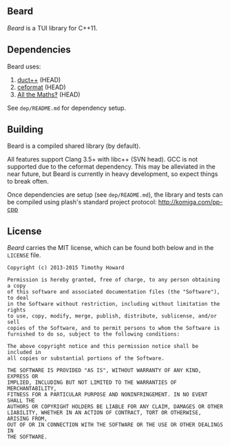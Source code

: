 
## Beard

*Beard* is a TUI library for C++11.

## Dependencies

Beard uses:

1. [duct++](https://github.com/komiga/duct-cpp) (HEAD)
2. [ceformat](https://github.com/komiga/ceformat) (HEAD)
3. [All the Maths‽](https://github.com/komiga/am) (HEAD)

See `dep/README.md` for dependency setup.

## Building

Beard is a compiled shared library (by default).

All features support Clang 3.5+ with libc++ (SVN head). GCC is not supported
due to the ceformat dependency. This may be alleviated in the near future, but
Beard is currently in heavy development, so expect things to break often.

Once dependencies are setup (see `dep/README.md`), the library and tests can be
compiled using plash's standard project protocol: http://komiga.com/pp-cpp

## License

*Beard* carries the MIT license, which can be found both below and in the
`LICENSE` file.

```
Copyright (c) 2013-2015 Timothy Howard

Permission is hereby granted, free of charge, to any person obtaining a copy
of this software and associated documentation files (the "Software"), to deal
in the Software without restriction, including without limitation the rights
to use, copy, modify, merge, publish, distribute, sublicense, and/or sell
copies of the Software, and to permit persons to whom the Software is
furnished to do so, subject to the following conditions:

The above copyright notice and this permission notice shall be included in
all copies or substantial portions of the Software.

THE SOFTWARE IS PROVIDED "AS IS", WITHOUT WARRANTY OF ANY KIND, EXPRESS OR
IMPLIED, INCLUDING BUT NOT LIMITED TO THE WARRANTIES OF MERCHANTABILITY,
FITNESS FOR A PARTICULAR PURPOSE AND NONINFRINGEMENT. IN NO EVENT SHALL THE
AUTHORS OR COPYRIGHT HOLDERS BE LIABLE FOR ANY CLAIM, DAMAGES OR OTHER
LIABILITY, WHETHER IN AN ACTION OF CONTRACT, TORT OR OTHERWISE, ARISING FROM,
OUT OF OR IN CONNECTION WITH THE SOFTWARE OR THE USE OR OTHER DEALINGS IN
THE SOFTWARE.
```
